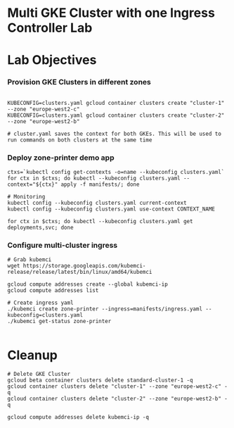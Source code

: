 # Multi GKE Cluster with one Ingress Controller Lab


# Lab Objectives

### Provision GKE Clusters in different zones
```buildoutcfg

KUBECONFIG=clusters.yaml gcloud container clusters create "cluster-1" --zone "europe-west2-c"
KUBECONFIG=clusters.yaml gcloud container clusters create "cluster-2" --zone "europe-west2-b"

# cluster.yaml saves the context for both GKEs. This will be used to run commands on both clusters at the same time
```

### Deploy zone-printer demo app
```buildoutcfg
ctxs=`kubectl config get-contexts -o=name --kubeconfig clusters.yaml`
for ctx in $ctxs; do kubectl --kubeconfig clusters.yaml --context="${ctx}" apply -f manifests/; done

# Monitoring
kubectl config --kubeconfig clusters.yaml current-context
kubectl config --kubeconfig clusters.yaml use-context CONTEXT_NAME

for ctx in $ctxs; do kubectl --kubeconfig clusters.yaml get deployments,svc; done

```

### Configure multi-cluster ingress

```buildoutcfg
# Grab kubemci
wget https://storage.googleapis.com/kubemci-release/release/latest/bin/linux/amd64/kubemci

gcloud compute addresses create --global kubemci-ip
gcloud compute addresses list

# Create ingress yaml
./kubemci create zone-printer --ingress=manifests/ingress.yaml --kubeconfig=clusters.yaml
./kubemci get-status zone-printer


```

# Cleanup
```buildoutcfg
# Delete GKE Cluster
gcloud beta container clusters delete standard-cluster-1 -q
gcloud container clusters delete "cluster-1" --zone "europe-west2-c" -q
gcloud container clusters delete "cluster-2" --zone "europe-west2-b" -q

gcloud compute addresses delete kubemci-ip -q

```